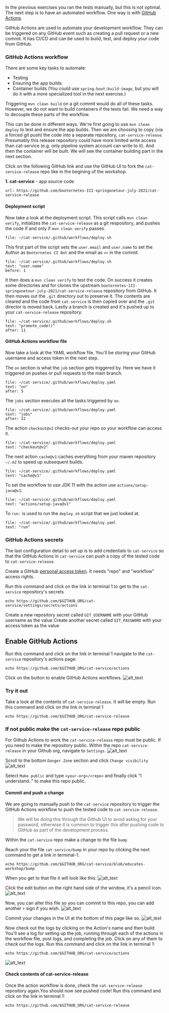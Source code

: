 In the previous exercises you ran the tests manually, but this is not optimal. The next step is to have an automated workflow. One way is with [GitHub Actions](https://docs.github.com/en/actions). 

GitHub Actions are used to automate your development workflow. They can be triggered on any GitHub event such as creating a pull request or a new commit. It has CI/CD and can be used to build, test, and deploy your code from GitHub.

### GitHub Actions workflow

There are some key tasks to automate:
- Testing
- Ensuring the app builds
- Container builds (You could use `spring-boot:build-image`, but you will do it with a more specialized tool in the next exercise.)

Triggering `mvn clean build` on a git commit would do all of these tasks. However, we do not want to build containers if the tests fail. We need a way to decouple these parts of the workflow. 

This can be done in different ways. We're first going to use `mvn clean deploy` to test and ensure the app builds. Then we are choosing to copy (via a forced git push) the code into a separate repository, `cat-service-release`. Presumably this release repository could have more limited write access than cat-service (e.g. only pipeline system account can write to it). And then the container will be built. We will see the container building part in the next section.

Click on the following GitHub link and use the GitHub UI to fork the `cat-service-release` repo like in the begining of the workshop.

**1. cat-service** - app source code
```dashboard:open-url
url: https://github.com/booternetes-III-springonetour-july-2021/cat-service-release
```

#### Deployment script
Now take a look at the deployment script. This script calls `mvn clean verify`, initializes the `cat-service-release` as a git respository, and pushes the code if and only if `mvn clean verify` passes. 
```editor:open-file
file: ~/cat-service/.github/workflows/deploy.sh 
```

This first part of the script sets the `user.email` and `user.name` to set the Author as `Booternetes CI Bot` and the email as `<>` in the commit. 
```editor:select-matching-text
file: ~/cat-service/.github/workflows/deploy.sh
text: "user.name"
before: 1
```

It then does a `mvn clean verify` to test the code. On success it creates some directories and for clones the upstream `booternetes-III-springonetour-july-2021/cat-service-release` repository from GitHub. It then moves out the `.git` directory out to preserve it. The contents are cleared and the code from `cat-service` is then copied over and the `.git` director is moved back. Lastly a branch is created and it's pushed up to your `cat-service-release` repository.
```editor:select-matching-text
file: ~/cat-service/.github/workflows/deploy.sh
text: "promote_code()"
after: 11
```

#### GitHub Actions workflow file
Now take a look at the YAML workflow file. You'll be storing your GitHub username and access token in the next step. 

The `on` section is what the `job` section gets triggered by. Here we have it triggered on pushes or pull requests to the main branch. 
```editor:select-matching-text
file: ~/cat-service/.github/workflows/deploy.yaml
text: "on"
after: 5
```

The `jobs` section executes all the tasks triggered by `on`.
```editor:select-matching-text
file: ~/cat-service/.github/workflows/deploy.yaml
text: "jobs"
after: 22
```

The action `checkout@v2` checks-out your repo so your workflow can access it.
```editor:select-matching-text
file: ~/cat-service/.github/workflows/deploy.yaml
text: "checkout@v2"
```

The next action `cache@v1` caches everything from your maven repository `~/.m2` to speed up subsequent builds.
```editor:select-matching-text
file: ~/cat-service/.github/workflows/deploy.yaml
text: "cache@v1"
```

To set the workflow to use JDK 11 with the action use `actions/setup-java@v1`:
```editor:select-matching-text
file: ~/cat-service/.github/workflows/deploy.yaml
text: "actions/setup-java@v1"
```

To `run:` is used to run the `deploy.sh` script that we just looked at.
```editor:select-matching-text
file: ~/cat-service/.github/workflows/deploy.yaml
text: "run"
```

### GitHub Actions secrets

The last configuration detail to set up is to add credentials to `cat-service` so that the GitHub Actions in `cat-service` can push a copy of the tested code to `cat-service-release`. 

Create a GitHub [personal access token](https://github.com/settings/tokens). It needs "repo" and "workflow" access rights.

Run this command and click on the link in terminal 1 to get to the `cat-service` repository's secrets
```execute-1
echo https://github.com/$GITHUB_ORG/cat-service/settings/secrets/actions
```
Create a new repository secret called `GIT_USERNAME` with your GitHub username as the value
Create another secret called `GIT_PASSWORD` with your access token as the value

## Enable GitHub Actions

Run this command and click on the link in terminal 1 navigate to the `cat-service` repository's actions page:
```execute-1
echo https://github.com/$GITHUB_ORG/cat-service/actions
```

Click on the button to enable GitHub Actions workflows.
![alt_text](images/github-actions-enable-workflows.png "Enable GitHub Actions workflows")

### Try it out

Take a look at the contents of `cat-service-release`. It will be empty.
Run this command and click on the link in terminal 1
```execute-1
echo https://github.com/$GITHUB_ORG/cat-service-release
```

### If not public make the `cat-service-release` repo public
For Github Actions to work the `cat-service-release` repo must be public. If you need to make the repository public. Within the repo `cat-service-release` in your Github org, navigate to `Settings`.
![alt_text](images/gactions-pub-repo-example.png "Change GitHub repo visibility to public")

Scroll to the bottom `Danger Zone` section and click `Change visibility`
![alt_text](images/gactions-pub-repo-example.png "Change GitHub repo visibility to public")

Select `Make public` and type `<your-org>/<repo>` and finally click "I understand.." to make this repo public.
#### Commit and push a change
We are going to manually push to the `cat-service` repository to trigger the GitHub Actions workflow to push the tested code to `cat-service-release`.
> We will be doing this through the Github UI to avoid asking for your password, otherwise it is common to trigger this after pushing code to GitHub as part of the development process.

Within the `cat-service` repo make a change to the file `bump` 

Reach your the file `cat-service/bump` in your repo by clicking the next command to get a link in terminal-1.
```execute-1
echo https://github.com/$GITHUB_ORG/cat-service/blob/educates-workshop/bump
```

When you get to that file it will look like this:
![alt_text](images/ga-bump-1.png "Change this file to trigger GitHub Actions workflow")

Click the edit button on the right hand side of the window, it's a pencil icon.
![alt_text](images/ga-edit-file.png "Click edit file to edit bump file")

Now, you can alter this file so you can commit to this repo, you can add another `+` sign if you wish.
![alt_text](images/ga-update-1.png "Change bump file")

Commit your changes in the UI at the bottom of this page like so.
![alt_text](images/ga-commit-bump.png "Change bump file")

Now check out the logs by clicking on the Action's name and then build. You'll see a log for setting up the job, running through each of the actions in the workflow file, post logs, and completing the job. Click on any of them to check out the logs.
Run this command and click on the link in terminal 1:
```execute-1
echo https://github.com/$GITHUB_ORG/cat-service/actions
```

![alt_text](images/github-actions-logs.png "GitHub Actions logs")

#### Check contents of cat-service-release

Once the action workflow is done, check the `cat-service-release` repository again.You should now see pushed code!
Run this command and click on the link in terminal 1:
```execute-1
echo https://github.com/$GITHUB_ORG/cat-service-release
```
